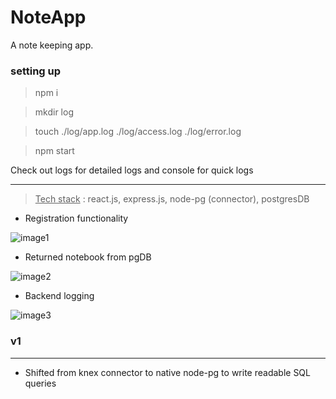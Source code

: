# NoteApp

A note keeping app.

### setting up

> npm i

> mkdir log

> touch ./log/app.log ./log/access.log ./log/error.log

> npm start

Check out logs for detailed logs and console for quick logs

---

> <u>Tech stack</u> : react.js, express.js, node-pg (connector), postgresDB

-   Registration functionality

![image1](https://user-images.githubusercontent.com/47473330/142571465-0e94463e-4d3f-496e-85f5-715c29d9eeac.png)

-   Returned notebook from pgDB

![image2](https://user-images.githubusercontent.com/47473330/142571456-0cb67b0d-4217-4763-a13c-827ffad6f477.png)

-   Backend logging

![image3](https://user-images.githubusercontent.com/47473330/142571462-1a641d0d-59b5-4630-b8bc-7eddd0bde492.png)

### v1

---

-   Shifted from knex connector to native node-pg to write readable SQL queries
